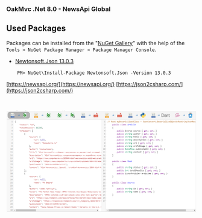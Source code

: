 ### OakMvc .Net 8.0 - NewsApi Global

## Used Packages
Packages can be installed from the "[NuGet Gallery](https://www.nuget.org/packages/Microsoft.AspNet.Identity.Core)" with the help of the `Tools > NuGet Package Manager > Package Manager Console`.

- [Newtonsoft.Json 13.0.3](https://www.nuget.org/packages/Newtonsoft.Json/13.0.3)
```
    PM> NuGet\Install-Package Newtonsoft.Json -Version 13.0.3
```

[https://newsapi.org/](https://newsapi.org/)
[https://json2csharp.com/](https://json2csharp.com/)

<br />

![](pictures/json2cs.PNG)